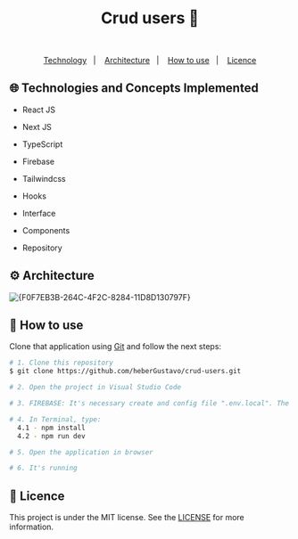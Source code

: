 <h1 align="center">Crud users 🤵</h1>
<p align="center">
  
</p>

</br>
<p align="center">
  <a href="#globe_with_meridians-Technologies-and-Concepts-Implemented">Technology</a>&nbsp;&nbsp;&nbsp;|&nbsp;&nbsp;&nbsp;
   <a href="#gear-Architecture">Architecture</a>&nbsp;&nbsp;&nbsp;|&nbsp;&nbsp;&nbsp;
  <a href="#wrench-How-to-use">How to use</a>&nbsp;&nbsp;&nbsp;|&nbsp;&nbsp;&nbsp;
  <a href="#memo-Licence">Licence</a>
</p>

## :globe_with_meridians: Technologies and Concepts Implemented

- React JS
- Next JS
- TypeScript

- Firebase
- Tailwindcss
- Hooks

- Interface
- Components
- Repository


## :gear: Architecture
![{F0F7EB3B-264C-4F2C-8284-11D8D130797F}](https://github.com/user-attachments/assets/b9a39fad-2d45-4d8b-86e9-9da05f0865ab)


## :wrench: How to use

Clone that application using [Git](https://git-scm.com) and follow the next steps:

```bash
# 1. Clone this repository
$ git clone https://github.com/heberGustavo/crud-users.git

# 2. Open the project in Visual Studio Code

# 3. FIREBASE: It's necessary create and config file ".env.local". The 'key' are: NEXT_PUBLIC_FIREBASE_API_KEY, NEXT_PUBLIC_FIREBASE_AUTH_DOMAIN and NEXT_PUBLIC_FIREBASE_PROJECT_ID

# 4. In Terminal, type:
  4.1 - npm install
  4.2 - npm run dev

# 5. Open the application in browser

# 6. It's running 

```


## :memo: Licence 
This project is under the MIT license. See the [LICENSE](https://github.com/heberGustavo/crud-users/blob/master/LICENSE) for more information.
